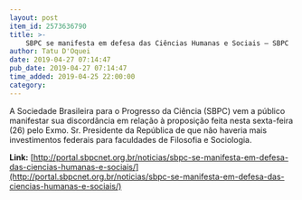 ```yaml
---
layout: post
item_id: 2573636790
title: >-
    SBPC se manifesta em defesa das Ciências Humanas e Sociais – SBPC
author: Tatu D'Oquei
date: 2019-04-27 07:14:47
pub_date: 2019-04-27 07:14:47
time_added: 2019-04-25 22:00:00
category: 
---
```


A Sociedade Brasileira para o Progresso da Ciência (SBPC) vem a público  manifestar sua discordância em relação à proposição feita nesta sexta-feira (26) pelo Exmo. Sr. Presidente da República de que não haveria mais investimentos federais para faculdades de Filosofia e Sociologia.

**Link:** [http://portal.sbpcnet.org.br/noticias/sbpc-se-manifesta-em-defesa-das-ciencias-humanas-e-sociais/](http://portal.sbpcnet.org.br/noticias/sbpc-se-manifesta-em-defesa-das-ciencias-humanas-e-sociais/)

